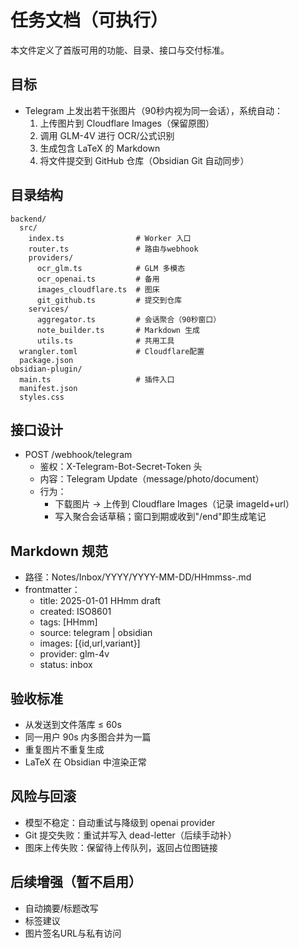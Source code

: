 # 任务文档（可执行）

本文件定义了首版可用的功能、目录、接口与交付标准。

## 目标
- Telegram 上发出若干张图片（90秒内视为同一会话），系统自动：
  1) 上传图片到 Cloudflare Images（保留原图）
  2) 调用 GLM-4V 进行 OCR/公式识别
  3) 生成包含 LaTeX 的 Markdown
  4) 将文件提交到 GitHub 仓库（Obsidian Git 自动同步）

## 目录结构
```
backend/
  src/
    index.ts                # Worker 入口
    router.ts               # 路由与webhook
    providers/
      ocr_glm.ts            # GLM 多模态
      ocr_openai.ts         # 备用
      images_cloudflare.ts  # 图床
      git_github.ts         # 提交到仓库
    services/
      aggregator.ts         # 会话聚合（90秒窗口）
      note_builder.ts       # Markdown 生成
      utils.ts              # 共用工具
  wrangler.toml             # Cloudflare配置
  package.json
obsidian-plugin/
  main.ts                   # 插件入口
  manifest.json
  styles.css
```

## 接口设计
- POST /webhook/telegram
  - 鉴权：X-Telegram-Bot-Secret-Token 头
  - 内容：Telegram Update（message/photo/document）
  - 行为：
    - 下载图片 → 上传到 Cloudflare Images（记录 imageId+url）
    - 写入聚合会话草稿；窗口到期或收到"/end"即生成笔记

## Markdown 规范
- 路径：Notes/Inbox/YYYY/YYYY-MM-DD/HHmmss-<shortid>.md
- frontmatter：
  - title: 2025-01-01 HHmm draft
  - created: ISO8601
  - tags: [HHmm]
  - source: telegram | obsidian
  - images: [{id,url,variant}]
  - provider: glm-4v
  - status: inbox

## 验收标准
- 从发送到文件落库 ≤ 60s
- 同一用户 90s 内多图合并为一篇
- 重复图片不重复生成
- LaTeX 在 Obsidian 中渲染正常

## 风险与回滚
- 模型不稳定：自动重试与降级到 openai provider
- Git 提交失败：重试并写入 dead-letter（后续手动补）
- 图床上传失败：保留待上传队列，返回占位图链接

## 后续增强（暂不启用）
- 自动摘要/标题改写
- 标签建议
- 图片签名URL与私有访问